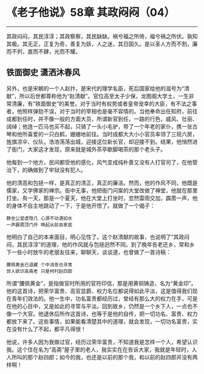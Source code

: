 # 《老子他说》58章 其政闷闷（04）

------

其政闷闷，其民淳淳；其政察察，其民缺缺。祸兮福之所倚，福兮祸之所伏。孰知其极。其无正，正复为奇，善复为妖，人之迷，其日固久。是以圣人方而不割，廉而不刿，直而不肆，光而不耀。

## 铁面御史 潇洒沐春风

另外，也是宋朝的一个人赵抃，是宋代的理学名臣，死后国家给他的滋号为“清献”，所以后世都尊称他为“赵清献”。官位高至太子少保，龙图阁大学土，一生非常清廉，有“铁面御史”的美誉。对于当时有权势或者皇帝宠幸的大臣，有不法之事者，他照样弹劾不误，对于当时的宰相也是毫不容情的。当他奉命出任知府，前往成都到任时，并不像一般的方面大员，所谓新官到任，一路的行色，威风、壮丽、阔绰；他连一匹马也买不起，只骑了一头小毛驴，带了一个年老的家仆，携一张古琴和他所喜爱的一只白鹤，姗姗地前往。当时成都大大小小官员率领了三班六房，旌旗凉伞、仪队，浩浩荡荡出城，迎接这位新长官，却迎接不到。结果，他悄然进了衙门，大家这才发现，原来就是城外茶亭歇脚喝茶的那个老头子。

他每到一个地方，民间都受他的感化，风气变成纯朴善又没有人打官司了，在他管治下，的确做到了牢狱没有犯人。

他的清高和包拯一样，是真正的清正，真正的廉洁。然而，他的作风不同，他既是儒家，又学佛家的禅宗。衙中无事，他把衙门问案的大堂改做了禅堂，他就在那里打坐。有一天，那是一个夏天，他在大堂上打坐时，忽然雷雨交加，霹雳一声，他的身体不自主地跳动了一下，于是他开悟了。就做了一个偈子：

```
静坐公堂虚隐几 心源不动湛如水
一声霹雳顶门开 唤起从前自家底
```

他明白了自己的本来面目，明心见性了。这个赵清献的故事，也说明了“其政闷闷，其民淳淳”的道理，他的作风就与包拯迥然不同。到了晚年告老还乡，常和乡下一些小时放牛的老朋友往来，聊聊天，谈谈道，也曾做了一首诗稿：

```
腰佩黄金已退藏 个中消息也寻常
世人欲识高斋老 只是柯村赵四郎
```

所谓“腰佩黄金”，是指做官时所用的官符印信，那是用黄铜铸造，名为“黄金印”。他的这首诗，把荣华富贵、高官显爵、权力名位都说得如此平淡，这是值得我们现在青年们效法的。他一生中，功名富贵都经历过，曾经有那么大的权力在手，可是在他的心目中，又是如此的寻常与平淡。回到故乡，仍然是一个乡下人，一点也不像一个大官。他退休后所作这首诗，也等于是他的自传，把一切功名、富贵、权力都放下来了。这些事情，如果能看清楚其中的道理，就会发现，一切功名富贵，实在没有什么了不起，都平凡得很！

他说，许多人因为我做过官，经历过荣华富贵，不知道我是怎样一个人，希望认识我。这个住在名为“高斋”屋子里的老人，我实实在在告诉大家，我就是年轻时，人人所叫的那个赵四郎；如今的我，也还是以前的那个我，和以前的赵四郎并没有两样啊！